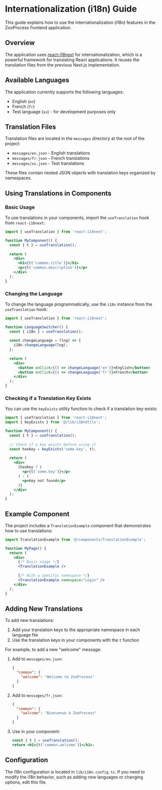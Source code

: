 # Internationalization (i18n) Guide

This guide explains how to use the internationalization (i18n) features in the ZooProcess frontend application.

## Overview

The application uses [react-i18next](https://react.i18next.com/) for internationalization, which is a powerful framework for translating React applications. It reuses the translation files from the previous Next.js implementation.

## Available Languages

The application currently supports the following languages:

- English (`en`)
- French (`fr`)
- Test language (`xx`) - for development purposes only

## Translation Files

Translation files are located in the `messages` directory at the root of the project:

- `messages/en.json` - English translations
- `messages/fr.json` - French translations
- `messages/xx.json` - Test translations

These files contain nested JSON objects with translation keys organized by namespaces.

## Using Translations in Components

### Basic Usage

To use translations in your components, import the `useTranslation` hook from `react-i18next`:

```jsx
import { useTranslation } from 'react-i18next';

function MyComponent() {
  const { t } = useTranslation();
  
  return (
    <div>
      <h1>{t('common.title')}</h1>
      <p>{t('common.description')}</p>
    </div>
  );
}
```

### Changing the Language

To change the language programmatically, use the `i18n` instance from the `useTranslation` hook:

```jsx
import { useTranslation } from 'react-i18next';

function LanguageSwitcher() {
  const { i18n } = useTranslation();
  
  const changeLanguage = (lng) => {
    i18n.changeLanguage(lng);
  };
  
  return (
    <div>
      <button onClick={() => changeLanguage('en')}>English</button>
      <button onClick={() => changeLanguage('fr')}>French</button>
    </div>
  );
}
```

### Checking if a Translation Key Exists

You can use the `keyExists` utility function to check if a translation key exists:

```jsx
import { useTranslation } from 'react-i18next';
import { keyExists } from '@/lib/i18nUtils';

function MyComponent() {
  const { t } = useTranslation();
  
  // Check if a key exists before using it
  const hasKey = keyExists('some.key', t);
  
  return (
    <div>
      {hasKey ? (
        <p>{t('some.key')}</p>
      ) : (
        <p>Key not found</p>
      )}
    </div>
  );
}
```

## Example Component

The project includes a `TranslationExample` component that demonstrates how to use translations:

```jsx
import TranslationExample from '@/components/TranslationExample';

function MyPage() {
  return (
    <div>
      {/* Basic usage */}
      <TranslationExample />
      
      {/* With a specific namespace */}
      <TranslationExample namespace="Login" />
    </div>
  );
}
```

## Adding New Translations

To add new translations:

1. Add your translation keys to the appropriate namespace in each language file
2. Use the translation keys in your components with the `t` function

For example, to add a new "welcome" message:

1. Add to `messages/en.json`:
   ```json
   {
     "common": {
       "welcome": "Welcome to ZooProcess"
     }
   }
   ```

2. Add to `messages/fr.json`:
   ```json
   {
     "common": {
       "welcome": "Bienvenue à ZooProcess"
     }
   }
   ```

3. Use in your component:
   ```jsx
   const { t } = useTranslation();
   return <h1>{t('common.welcome')}</h1>;
   ```

## Configuration

The i18n configuration is located in `lib/i18n.config.ts`. If you need to modify the i18n behavior, such as adding new languages or changing options, edit this file.
